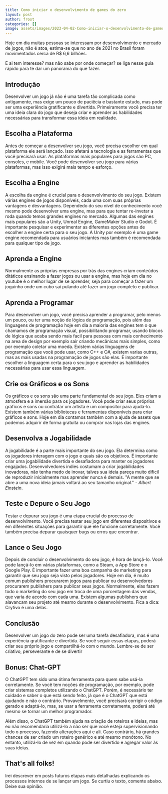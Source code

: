 ```yaml
---
title: Como iniciar o desenvolvimento de games do zero
layout: post
author: frost
categories: []
image: assets/images/2023-04-02-Como-iniciar-o-desenvolvimento-de-games-do-zero/title.jpg
---
```


Hoje em dia muitas pessoas se interessam por desenvolvimento e mercado de jogos, não é atoa, estima-se que no ano de 2021 no Brasil foram movimentados cerca de R$ 6,6 bilhões.

E ai tem interesse? mas não sabe por onde começar? se liga nesse guia rápido para te dar um panorama do que fazer.

## Introdução

Desenvolver um jogo já não é uma tarefa tão complicada como antigamente, mas exige um pouco de paciêcia e bastante estudo, mas pode ser uma experiência gratificante e divertida. Primeiramente você precisa ter uma ideia clara do jogo que deseja criar e aprender as habilidades necessárias para transformar essa ideia em realidade.


## Escolha a Plataforma

Antes de começar a desenvolver seu jogo, você precisa escolher em qual plataforma ele será lançado. Isso afetará a tecnologia e as ferramentas que você precisará usar. As plataformas mais populares para jogos são PC, consoles, e mobile. Você pode desenvolver seu jogo para várias plataformas, mas isso exigirá mais tempo e esforço.

## Escolha a Engine

A escolha da engine é crucial para o desenvolvimento do seu jogo. Existem várias engines de jogos disponíveis, cada uma com suas próprias vantagens e desvantagens. Dependedo do seu nível de conhecimento você mesmo pode desenvolver uma engine, mas para que tentar re-invetar a roda quando temos grandes engines no mercado. Algumas das engines mais populares são a Unity, Unreal Engine, GameMaker Studio e Godot. É importante pesquisar e experimentar as diferentes opções antes de escolher a engine certa para o seu jogo. A Unity por exemplo é uma game engine recomendada para usuários iniciantes mas também é recomendada para qualquer tipo de jogo.

## Aprenda a Engine

Normalmente as próprias empresas por trás das engines criam conteúdos ditáticos ensinando a fazer jogos ou usar a engine, mas hoje em dia no youtube é o melhor lugar de se aprender, seja para começar a fazer um joguinho onde um cubo sai pulando até fazer um jogo completo e publicar. 

## Aprenda a Programar

Para desenvolver um jogo, você precisa aprender a programar, pelo menos um pouco, ou ter uma noção de lógica de programação, pois além das linguagens de programação hoje em dia a maioria das engines tem o que chamamos de programação visual, possibilitando programar, usando blocos de lógica que acaba sendo mais facil para pessoas com mais conhecimento na area de design por exemplo sair criando mecânicas mais simples, como por exemplo coletar uma moeda. Existem várias linguagens de programação que você pode usar, como C++ e C#, existem varias outras, mas as mais usadas na programação de jogos são elas. É importante escolher a linguagem certa para o seu jogo e aprender as habilidades necessárias para usar essa linguagem.

## Crie os Gráficos e os Sons

Os gráficos e os sons são uma parte fundamental do seu jogo. Eles criam a atmosfera e a imersão para os jogadores. Você pode criar seus próprios gráficos e sons ou contratar um artista e um compositor para ajudá-lo. Existem também várias bibliotecas e ferramentas disponíveis para criar gráficos e sons. Hoje em dia contamos também com a ajuda de assets que podemos adquirir de forma gratuita ou comprar nas lojas das engines.

## Desenvolva a Jogabilidade

A jogabilidade é a parte mais importante do seu jogo. Ela determina como os jogadores interagem com o jogo e quais são os objetivos. É importante criar uma jogabilidade divertida e desafiadora para manter os jogadores engajados. Desenvolvedores indies costumam a criar jogabilidades inovadoras, não tenha medo de inovar, talves sua ideia pareça muito dificil de reproduzir inicialmente mas aprender nunca é demais. 
"A mente que se abre a uma nova ideia jamais voltará ao seu tamanho original." - *Albert Einstein*.

## Teste e Depure o Seu Jogo

Testar e depurar seu jogo é uma etapa crucial do processo de desenvolvimento. Você precisa testar seu jogo em diferentes dispositivos e em diferentes situações para garantir que ele funcione corretamente. Você também precisa depurar quaisquer bugs ou erros que encontrar.

## Lance o Seu Jogo

Depois de concluir o desenvolvimento do seu jogo, é hora de lançá-lo. Você pode lançá-lo em várias plataformas, como a Steam, a App Store e o Google Play. É importante fazer uma boa campanha de marketing para garantir que seu jogo seja visto pelos jogadores. Hoje em dia, é muito comum publishers procurarem jogos para publicar ou desenvolvedores procurarem publishers para publicar seus jogos. Normalmente, elas fazem todo o marketing do seu jogo em troca de uma porcentagem das vendas, que varia de acordo com cada uma. Existem algumas publishers que alavancam seu projeto até mesmo durante o desenvolvimento. Fica a dica: Crytivo é uma delas.

## Conclusão

Desenvolver um jogo do zero pode ser uma tarefa desafiadora, mas é uma experiência gratificante e divertida. Se você seguir essas etapas, poderá criar seu próprio jogo e compartilhá-lo com o mundo. Lembre-se de ser criativo, perseverante e de se divertir

## Bonus: Chat-GPT

O ChatGPT tem sido uma ótima ferramenta para quem sabe usá-la corretamente. Se você tem noções de programação, por exemplo, pode criar sistemas completos utilizando o ChatGPT. Porém, é necessário ter cuidado e saber o que está sendo feito, já que é o ChatGPT que está ajudando e não o contrário. Provavelmente, você precisará corrigir o código gerado e adaptá-lo, mas, se usar a ferramenta corretamente, poderá até mesmo se tornar um melhor programador.

Além disso, o ChatGPT também ajuda na criação de roteiros e ideias, mas eu não recomendaria utilizá-lo a não ser que você esteja supervisionando todo o processo, fazendo alterações aqui e ali. Caso contrário, há grandes chances de ser criado um roteiro genérico e até mesmo monótono. No entanto, utilizá-lo de vez em quando pode ser divertido e agregar valor às suas ideias.

## That's all folks!

Irei descrever em posts futuros etapas mais detalhadas explicando os processos internos de se lançar um jogo. Se curtiu o texto, comente abaixo. Deixe sua opinião.